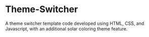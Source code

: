 # Theme-Switcher
A theme switcher template code developed using HTML, CSS, and Javascript, with an additional solar coloring theme feature.
